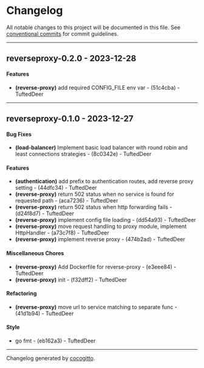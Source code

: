 # Changelog
All notable changes to this project will be documented in this file. See [conventional commits](https://www.conventionalcommits.org/) for commit guidelines.

- - -
## reverseproxy-0.2.0 - 2023-12-28
#### Features
- **(reverse-proxy)** add required CONFIG_FILE env var - (51c4cba) - TuftedDeer

- - -

## reverseproxy-0.1.0 - 2023-12-27
#### Bug Fixes
- **(load-balancer)** Implement basic load balancer with round robin and least connections strategies - (8c0342e) - TuftedDeer
#### Features
- **(authentication)** add prefix to authentication routes, add reverse proxy setting - (44dfc34) - TuftedDeer
- **(reverse-proxy)** return 502 status when no service is found for requested path - (aca7236) - TuftedDeer
- **(reverse-proxy)** return 502 status when http forwarding fails - (d24f8d7) - TuftedDeer
- **(reverse-proxy)** implement config file loading - (dd54a93) - TuftedDeer
- **(reverse-proxy)** move request handling to proxy module, implement HttpHandler - (a73c7f8) - TuftedDeer
- **(reverse-proxy)** implement reverse proxy - (474b2ad) - TuftedDeer
#### Miscellaneous Chores
- **(reverse-proxy)** Add Dockerfile for reverse-proxy - (e3eee84) - TuftedDeer
- **(reverse-proxy)** init - (f32dff2) - TuftedDeer
#### Refactoring
- **(reverse-proxy)** move url to service matching to separate func - (41d1b94) - TuftedDeer
#### Style
- go fmt - (eb162a3) - TuftedDeer

- - -

Changelog generated by [cocogitto](https://github.com/cocogitto/cocogitto).